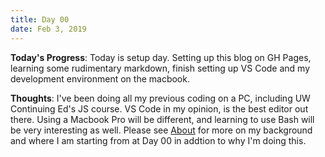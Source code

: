 ```yaml
---
title: Day 00
date: Feb 3, 2019
---
```


**Today's Progress**: Today is setup day. Setting up this blog on GH Pages, learning some rudimentary markdown, finish setting up VS Code and my development environment on the macbook. 

**Thoughts**: I've been doing all my previous coding on a PC, including UW Continuing Ed's JS course. VS Code in my opinion, is the best editor out there. Using a Macbook Pro will be different, and learning to use Bash will be very interesting as well. Please see [About](https://calvincheng919.github.io/about.html) for more on my background and where I am starting from at Day 00 in addtion to why I'm doing this.  
